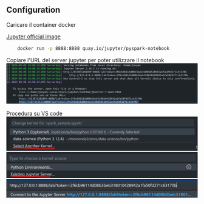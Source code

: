 ## Configuration
Caricare il container docker

[Jupyter official image](https://hub.docker.com/r/jupyter/pyspark-notebook)
```bash
    docker run -p 8888:8888 quay.io/jupyter/pyspark-notebook
```

Copiare l'URL del server jupyter per poter utilizzare il notebook 
![alt text](images/image.png)

Procedura su VS code
![alt text](images/image-1.png)
![alt text](images/image-2.png)
![alt text](images/image-3.png)

